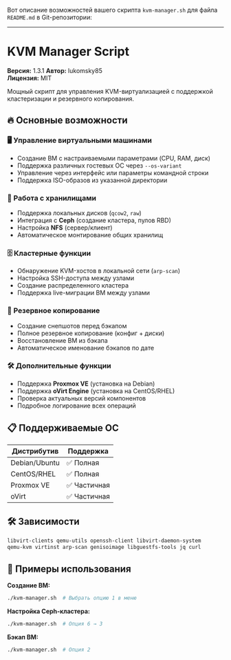 Вот описание возможностей вашего скрипта `kvm-manager.sh` для файла `README.md` в Git-репозитории:

---

# KVM Manager Script

**Версия:** 1.3.1
**Автор:** lukomsky85  
**Лицензия:** MIT  

Мощный скрипт для управления KVM-виртуализацией с поддержкой кластеризации и резервного копирования.

## 🔥 Основные возможности

### 🖥 Управление виртуальными машинами
- Создание ВМ с настраиваемыми параметрами (CPU, RAM, диск)
- Поддержка различных гостевых ОС через `--os-variant`
- Управление через интерфейс или параметры командной строки
- Поддержка ISO-образов из указанной директории

### 💾 Работа с хранилищами
- Поддержка локальных дисков (`qcow2`, `raw`)
- Интеграция с **Ceph** (создание кластера, пулов RBD)
- Настройка **NFS** (сервер/клиент)
- Автоматическое монтирование общих хранилищ

### 🗄 Кластерные функции
- Обнаружение KVM-хостов в локальной сети (`arp-scan`)
- Настройка SSH-доступа между узлами
- Создание распределенного кластера
- Поддержка live-миграции ВМ между узлами

### 🔄 Резервное копирование
- Создание снепшотов перед бэкапом
- Полное резервное копирование (конфиг + диски)
- Восстановление ВМ из бэкапа
- Автоматическое именование бэкапов по дате

### 🛠 Дополнительные функции
- Поддержка **Proxmox VE** (установка на Debian)
- Поддержка **oVirt Engine** (установка на CentOS/RHEL)
- Проверка актуальных версий компонентов
- Подробное логирование всех операций

## 📋 Поддерживаемые ОС
| Дистрибутив | Поддержка |
|-------------|-----------|
| Debian/Ubuntu | ✅ Полная |
| CentOS/RHEL | ✅ Полная |
| Proxmox VE | ✅ Частичная |
| oVirt | ✅ Частичная |

## 🛠 Зависимости
```bash
libvirt-clients qemu-utils openssh-client libvirt-daemon-system 
qemu-kvm virtinst arp-scan genisoimage libguestfs-tools jq curl
```

## 📌 Примеры использования

**Создание ВМ:**
```bash
./kvm-manager.sh  # Выбрать опцию 1 в меню
```

**Настройка Ceph-кластера:**
```bash
./kvm-manager.sh  # Опция 6 → 3
```

**Бэкап ВМ:**
```bash
./kvm-manager.sh  # Опция 2
```
